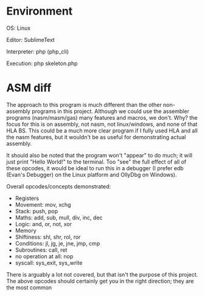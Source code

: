 Environment
=====
OS: Linux

Editor: SublimeText

Interpreter: php (php_cli)

Execution: php skeleton.php

ASM diff
=====
The approach to this program is much different than the other non-assembly programs in this project. Although we could use the assembler programs (nasm/masm/gas) many features and macros, we don't. Why? the focus for this is on assembly, not nasm, not linux/windows, and none of that HLA BS. This could be a much more clear program if I fully used HLA and all the nasm features, but it wouldn't be as useful for demonstrating actual assembly.

It should also be noted that the program won't "appear" to do much; it will just print "Hello World!" to the terminal. Too "see" the full effect of all of these opcodes, it  would be ideal to run this in a debugger (I prefer edb (Evan's Debugger) on the Linux  platform and OllyDbg on Windows).

Overall opcodes/concepts demonstrated:
* Registers
* Movement: mov, xchg
* Stack: push, pop
* Maths: add, sub, mull, div, inc, dec
* Logic: and, or, not, xor
* Memory
* Shiftiness: shl, shr, rol, ror
* Conditions: jl, jg, je, jne, jmp, cmp
* Subroutines: call, ret
* no operation at all: nop
* syscall: sys_exit, sys_write

There is arguably a lot not covered, but that isn't the purpose of this project. The above opcodes should certainly get you in the right direction; they are the most common